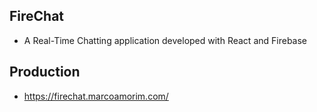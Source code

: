 ## FireChat

- A Real-Time Chatting application developed with React and Firebase

## Production

- https://firechat.marcoamorim.com/
